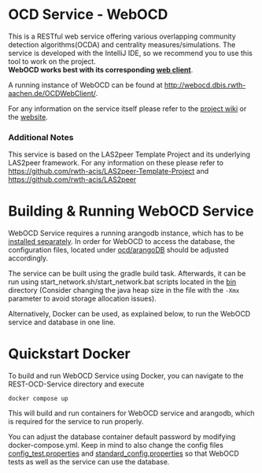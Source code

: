 # OCD Service - WebOCD

This is a RESTful web service offering various overlapping community detection algorithms(OCDA) and centrality measures/simulations. The service is developed with the IntelliJ IDE, so we recommend you to use this tool to work on the project.<br/>
**WebOCD works best with its corresponding [web client](https://github.com/rwth-acis/OCD-Web-Client)**.

A running instance of WebOCD can be found at http://webocd.dbis.rwth-aachen.de/OCDWebClient/.

For any information on the service itself please refer to the [project wiki](https://github.com/rwth-acis/REST-OCD-Services/wiki) or the [website](https://rwth-acis.github.io/REST-OCD-Services/).

### Additional Notes
This service is based on the LAS2peer Template Project and its underlying LAS2peer framework. For any information on these please refer to https://github.com/rwth-acis/LAS2peer-Template-Project and https://github.com/rwth-acis/LAS2peer

# Building & Running  WebOCD Service

WebOCD Service requires a running arangodb instance, which has to be [installed separately](https://www.arangodb.com/docs/stable/installation.html). In order for WebOCD to access the database, the configuration files, located under [ocd/arangoDB](/ocd/arangoDB) should be adjusted accordingly.

The service can be built using the gradle build task. Afterwards, it can be run using start_network.sh/start_network.bat scripts located in the [bin](/bin) directory (Consider changing the java heap size in the file with the ```-Xmx``` parameter to avoid storage allocation issues).

Alternatively, Docker can be used, as explained below, to run the WebOCD service and database in one line.

# Quickstart Docker
To build and run WebOCD Service using Docker, you can navigate to the REST-OCD-Service directory and execute
```
docker compose up
```
This will build and run containers for WebOCD service and arangodb, which is required for the service to run properly.

You can adjust the database container default password by modifying docker-compose.yml. Keep in mind to also change the config files [config_test.properties](ocd/arangoDB/config_test.properties) and [standard_config.properties](ocd/arangoDB/standard_config.properties) so that WebOCD tests as well as the service can use the database.
